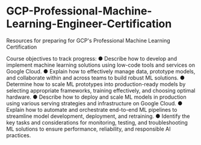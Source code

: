 # GCP-Professional-Machine-Learning-Engineer-Certification
Resources for preparing for GCP's Professional Machine Learning Certification

Course objectives to track progress:
● Describe how to develop and implement machine learning solutions using low-code tools and
services on Google Cloud.
● Explain how to effectively manage data, prototype models, and collaborate within and across
teams to build robust ML solutions.
● Determine how to scale ML prototypes into production-ready models by selecting
appropriate frameworks, training effectively, and choosing optimal hardware.
● Describe how to deploy and scale ML models in production using various serving strategies
and infrastructure on Google Cloud.
● Explain how to automate and orchestrate end-to-end ML pipelines to streamline model
development, deployment, and retraining.
● Identify the key tasks and considerations for monitoring, testing, and troubleshooting ML
solutions to ensure performance, reliability, and responsible AI practices.
